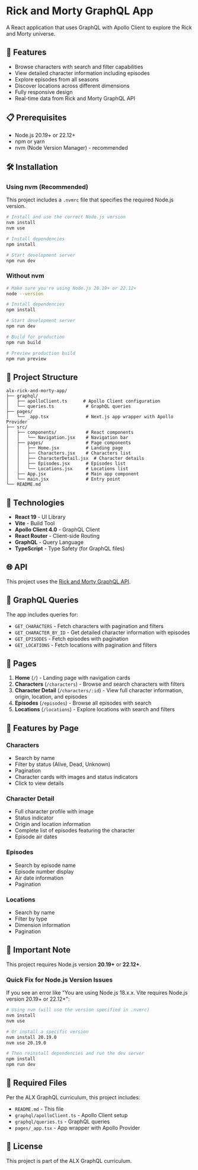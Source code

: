 # Rick and Morty GraphQL App

A React application that uses GraphQL with Apollo Client to explore the Rick and Morty universe.

## 🚀 Features

- Browse characters with search and filter capabilities
- View detailed character information including episodes
- Explore episodes from all seasons
- Discover locations across different dimensions
- Fully responsive design
- Real-time data from Rick and Morty GraphQL API

## 📋 Prerequisites

- Node.js 20.19+ or 22.12+
- npm or yarn
- nvm (Node Version Manager) - recommended

## 🛠️ Installation

### Using nvm (Recommended)

This project includes a `.nvmrc` file that specifies the required Node.js version.

```bash
# Install and use the correct Node.js version
nvm install
nvm use

# Install dependencies
npm install

# Start development server
npm run dev
```

### Without nvm

```bash
# Make sure you're using Node.js 20.19+ or 22.12+
node --version

# Install dependencies
npm install

# Start development server
npm run dev

# Build for production
npm run build

# Preview production build
npm run preview
```

## 📁 Project Structure

```
alx-rick-and-morty-app/
├── graphql/
│   ├── apolloClient.ts      # Apollo Client configuration
│   └── queries.ts            # GraphQL queries
├── pages/
│   └── _app.tsx              # Next.js app wrapper with Apollo Provider
├── src/
│   ├── components/           # React components
│   │   └── Navigation.jsx    # Navigation bar
│   ├── pages/                # Page components
│   │   ├── Home.jsx          # Landing page
│   │   ├── Characters.jsx    # Characters list
│   │   ├── CharacterDetail.jsx  # Character details
│   │   ├── Episodes.jsx      # Episodes list
│   │   └── Locations.jsx     # Locations list
│   ├── App.jsx               # Main app component
│   └── main.jsx              # Entry point
└── README.md
```

## 🔧 Technologies

- **React 19** - UI Library
- **Vite** - Build Tool
- **Apollo Client 4.0** - GraphQL Client
- **React Router** - Client-side Routing
- **GraphQL** - Query Language
- **TypeScript** - Type Safety (for GraphQL files)

## 🌐 API

This project uses the [Rick and Morty GraphQL API](https://rickandmortyapi.com/graphql).

## 📝 GraphQL Queries

The app includes queries for:
- `GET_CHARACTERS` - Fetch characters with pagination and filters
- `GET_CHARACTER_BY_ID` - Get detailed character information with episodes
- `GET_EPISODES` - Fetch episodes with pagination
- `GET_LOCATIONS` - Fetch locations with pagination and filters

## 🎨 Pages

1. **Home** (`/`) - Landing page with navigation cards
2. **Characters** (`/characters`) - Browse and search characters with filters
3. **Character Detail** (`/characters/:id`) - View full character information, origin, location, and episodes
4. **Episodes** (`/episodes`) - Browse all episodes with search
5. **Locations** (`/locations`) - Explore locations with search and filters

## 🎯 Features by Page

### Characters
- Search by name
- Filter by status (Alive, Dead, Unknown)
- Pagination
- Character cards with images and status indicators
- Click to view details

### Character Detail
- Full character profile with image
- Status indicator
- Origin and location information
- Complete list of episodes featuring the character
- Episode air dates

### Episodes
- Search by episode name
- Episode number display
- Air date information
- Pagination

### Locations
- Search by name
- Filter by type
- Dimension information
- Pagination

## 🚨 Important Note

This project requires Node.js version **20.19+** or **22.12+**. 

### Quick Fix for Node.js Version Issues

If you see an error like "You are using Node.js 18.x.x. Vite requires Node.js version 20.19+ or 22.12+":

```bash
# Using nvm (will use the version specified in .nvmrc)
nvm install
nvm use

# Or install a specific version
nvm install 20.19.0
nvm use 20.19.0

# Then reinstall dependencies and run the dev server
npm install
npm run dev
```

## 📄 Required Files

Per the ALX GraphQL curriculum, this project includes:
- `README.md` - This file
- `graphql/apolloClient.ts` - Apollo Client setup
- `graphql/queries.ts` - GraphQL queries
- `pages/_app.tsx` - App wrapper with Apollo Provider

## 📄 License

This project is part of the ALX GraphQL curriculum.

